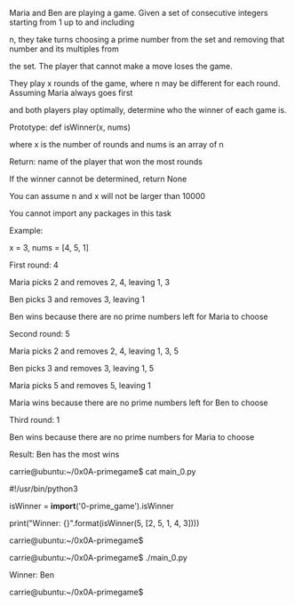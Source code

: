 Maria and Ben are playing a game. Given a set of consecutive integers starting from 1 up to and including 

n, they take turns choosing a prime number from the set and removing that number and its multiples from 

the set. The player that cannot make a move loses the game.



They play x rounds of the game, where n may be different for each round. Assuming Maria always goes first 

and both players play optimally, determine who the winner of each game is.

Prototype: def isWinner(x, nums)

where x is the number of rounds and nums is an array of n

Return: name of the player that won the most rounds

If the winner cannot be determined, return None

You can assume n and x will not be larger than 10000

You cannot import any packages in this task

Example:



x = 3, nums = [4, 5, 1]

First round: 4




Maria picks 2 and removes 2, 4, leaving 1, 3

Ben picks 3 and removes 3, leaving 1

Ben wins because there are no prime numbers left for Maria to choose

Second round: 5



Maria picks 2 and removes 2, 4, leaving 1, 3, 5

Ben picks 3 and removes 3, leaving 1, 5

Maria picks 5 and removes 5, leaving 1

Maria wins because there are no prime numbers left for Ben to choose

Third round: 1



Ben wins because there are no prime numbers for Maria to choose


Result: Ben has the most wins



carrie@ubuntu:~/0x0A-primegame$ cat main_0.py

#!/usr/bin/python3



isWinner = __import__('0-prime_game').isWinner





print("Winner: {}".format(isWinner(5, [2, 5, 1, 4, 3])))



carrie@ubuntu:~/0x0A-primegame$



carrie@ubuntu:~/0x0A-primegame$ ./main_0.py



Winner: Ben



carrie@ubuntu:~/0x0A-primegame$





